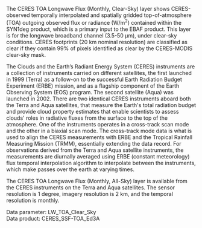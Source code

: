 The CERES TOA Longwave Flux (Monthly, Clear-Sky) layer shows CERES-observed temporally interpolated and spatially gridded top-of-atmosphere (TOA) outgoing observed flux or radiance (W/m<sup>2</sup>) contained within the SYN1deg product, which is a primary input to the EBAF product. This layer is for the longwave broadband channel (3.5-50 µm), under clear-sky conditions. CERES footprints (20 km nominal resolution) are classified as clear if they contain 99% of pixels identified as clear by the CERES-MODIS clear-sky mask.

The Clouds and the Earth’s Radiant Energy System (CERES) instruments are a collection of instruments carried on different satellites, the first launched in 1999 (Terra) as a follow-on to the successful Earth Radiation Budget Experiment (ERBE) mission, and as a flagship component of the Earth Observing System (EOS) program. The second satellite (Aqua) was launched in 2002. There are two identical CERES instruments aboard both the Terra and Aqua satellites, that measure the Earth's total radiation budget and provide cloud property estimates that enable scientists to assess clouds' roles in radiative fluxes from the surface to the top of the atmosphere. One of the instruments operates in a cross-track scan mode and the other in a biaxial scan mode. The cross-track mode data is what is used to align the CERES measurements with ERBE and the Tropical Rainfall Measuring Mission (TRMM), essentially extending the data record. For observations derived from the Terra and Aqua satellite instruments, the measurements are diurnally averaged using ERBE (constant meteorology) flux temporal interpolation algorithm to interpolate between the instruments, which make passes over the earth at varying times.

The CERES TOA Longwave Flux (Monthly, All-Sky) layer is available from the CERES instruments on the Terra and Aqua satellites. The sensor resolution is 1 degree, imagery resolution is 2 km, and the temporal resolution is monthly.

Data parameter: LW_TOA_Clear_Sky  
Data product: CERES_SSF-TOA_Ed3A

